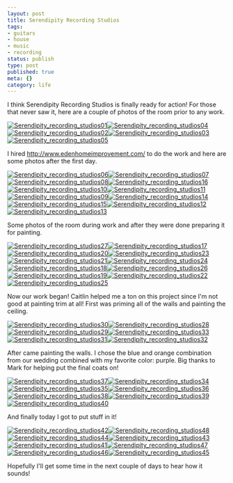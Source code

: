 ```yaml
---
layout: post
title: Serendipity Recording Studios
tags:
- guitars
- house
- music
- recording
status: publish
type: post
published: true
meta: {}
category: life
---
```

<p>I think&nbsp;Serendipity Recording Studios is finally ready for action! For those that never saw it, here are a couple of photos of the room prior to any work.<div class='p_embed p_image_embed'><a href="http://getfile4.posterous.com/getfile/files.posterous.com/temp-2011-06-20/ndkgCraGdemyptsxIDgzyqBGqrsaqzGrewcFpGJiztaluzqneopHhaqJfzum/Serendipity_Recording_Studios01.jpg"><img alt="Serendipity_recording_studios01" src="http://getfile4.posterous.com/getfile/files.posterous.com/temp-2011-06-20/ndkgCraGdemyptsxIDgzyqBGqrsaqzGrewcFpGJiztaluzqneopHhaqJfzum/Serendipity_Recording_Studios01.jpg" /></a><a href="http://getfile1.posterous.com/getfile/files.posterous.com/temp-2011-06-20/EoHnhbwDodrBvrrfkDzusEphxjlDfebfaBshejidJCkzHEvnCoswFGqHzAnq/Serendipity_Recording_Studios04.jpg"><img alt="Serendipity_recording_studios04" src="http://getfile1.posterous.com/getfile/files.posterous.com/temp-2011-06-20/EoHnhbwDodrBvrrfkDzusEphxjlDfebfaBshejidJCkzHEvnCoswFGqHzAnq/Serendipity_Recording_Studios04.jpg" /></a><a href="http://getfile7.posterous.com/getfile/files.posterous.com/temp-2011-06-20/grAejcbyqwwJwfAvBIFmcfIEohnGAFtebJutaEIemdDhnnbdEjHruBEHAmbF/Serendipity_Recording_Studios02.jpg"><img alt="Serendipity_recording_studios02" src="http://getfile7.posterous.com/getfile/files.posterous.com/temp-2011-06-20/grAejcbyqwwJwfAvBIFmcfIEohnGAFtebJutaEIemdDhnnbdEjHruBEHAmbF/Serendipity_Recording_Studios02.jpg" /></a><a href="http://getfile8.posterous.com/getfile/files.posterous.com/temp-2011-06-20/gamcBrzgIkjoIHcEIHdDroBCHiaxswcktHEbvCkwHoHHbojxykbIdatGzElB/Serendipity_Recording_Studios03.jpg"><img alt="Serendipity_recording_studios03" src="http://getfile8.posterous.com/getfile/files.posterous.com/temp-2011-06-20/gamcBrzgIkjoIHcEIHdDroBCHiaxswcktHEbvCkwHoHHbojxykbIdatGzElB/Serendipity_Recording_Studios03.jpg" /></a><a href="http://getfile6.posterous.com/getfile/files.posterous.com/temp-2011-06-20/pBtsHqExDtaeFinrAioHEnzqrhhcfBxzucBraJefxGAwabhfrJcJdBoppzqv/Serendipity_Recording_Studios05.jpg"><img alt="Serendipity_recording_studios05" src="http://getfile6.posterous.com/getfile/files.posterous.com/temp-2011-06-20/pBtsHqExDtaeFinrAioHEnzqrhhcfBxzucBraJefxGAwabhfrJcJdBoppzqv/Serendipity_Recording_Studios05.jpg" /></a></div></p><p>I hired&nbsp;<a href="http://www.edenhomeimprovement.com/">http://www.edenhomeimprovement.com/</a> to do the work and here are some photos after the first day.</p><p><div class='p_embed p_image_embed'><a href="http://getfile0.posterous.com/getfile/files.posterous.com/temp-2011-06-20/qhsFrdopgasuxGyoDgwJqeElhsAInriDFkpjufoclkGhqtDucHIvhdlqtCAs/Serendipity_Recording_Studios06.jpg"><img alt="Serendipity_recording_studios06" src="http://getfile0.posterous.com/getfile/files.posterous.com/temp-2011-06-20/qhsFrdopgasuxGyoDgwJqeElhsAInriDFkpjufoclkGhqtDucHIvhdlqtCAs/Serendipity_Recording_Studios06.jpg" /></a><a href="http://getfile7.posterous.com/getfile/files.posterous.com/temp-2011-06-20/BekIDFezriDAslHCfskbtsFvtwbslHzydddnIdEfksmjffaDwdcxbdbjGbla/Serendipity_Recording_Studios07.jpg"><img alt="Serendipity_recording_studios07" src="http://getfile7.posterous.com/getfile/files.posterous.com/temp-2011-06-20/BekIDFezriDAslHCfskbtsFvtwbslHzydddnIdEfksmjffaDwdcxbdbjGbla/Serendipity_Recording_Studios07.jpg" /></a><a href="http://getfile4.posterous.com/getfile/files.posterous.com/temp-2011-06-20/qejEeFCoBhlIxBEsrAkqarmuvpeijGBoIHcwdyJwxmwvkgixamFwzkibilwB/Serendipity_Recording_Studios08.jpg"><img alt="Serendipity_recording_studios08" src="http://getfile4.posterous.com/getfile/files.posterous.com/temp-2011-06-20/qejEeFCoBhlIxBEsrAkqarmuvpeijGBoIHcwdyJwxmwvkgixamFwzkibilwB/Serendipity_Recording_Studios08.jpg" /></a><a href="http://getfile1.posterous.com/getfile/files.posterous.com/temp-2011-06-20/ubbvkbwrfcveftHkkxcsmHicHeepFGkilJsawCdnCCsebdeGErHcnmgoJHCc/Serendipity_Recording_Studios16.jpg"><img alt="Serendipity_recording_studios16" src="http://getfile1.posterous.com/getfile/files.posterous.com/temp-2011-06-20/ubbvkbwrfcveftHkkxcsmHicHeepFGkilJsawCdnCCsebdeGErHcnmgoJHCc/Serendipity_Recording_Studios16.jpg" /></a><a href="http://getfile2.posterous.com/getfile/files.posterous.com/temp-2011-06-20/gvAIhJIqAFhmCyjnyJskAumpeiEFunqGpmtneyBcrigpyBcGFyHCBJDGlrnx/Serendipity_Recording_Studios10.jpg"><img alt="Serendipity_recording_studios10" src="http://getfile2.posterous.com/getfile/files.posterous.com/temp-2011-06-20/gvAIhJIqAFhmCyjnyJskAumpeiEFunqGpmtneyBcrigpyBcGFyHCBJDGlrnx/Serendipity_Recording_Studios10.jpg" /></a><a href="http://getfile3.posterous.com/getfile/files.posterous.com/temp-2011-06-20/iJqbAjamkbJjruIBqcBjgrnmqEBnBnebgkEszcnJIiggrFFdsxqzCkeaaxaq/Serendipity_Recording_Studios11.jpg"><img alt="Serendipity_recording_studios11" src="http://getfile3.posterous.com/getfile/files.posterous.com/temp-2011-06-20/iJqbAjamkbJjruIBqcBjgrnmqEBnBnebgkEszcnJIiggrFFdsxqzCkeaaxaq/Serendipity_Recording_Studios11.jpg" /></a><a href="http://getfile1.posterous.com/getfile/files.posterous.com/temp-2011-06-20/rGkgsabDcdiqoCDqsgjEyHzCnyuJgIFxDuAlopzxruxuGIDFdmFiCdAhagBy/Serendipity_Recording_Studios09.jpg"><img alt="Serendipity_recording_studios09" src="http://getfile1.posterous.com/getfile/files.posterous.com/temp-2011-06-20/rGkgsabDcdiqoCDqsgjEyHzCnyuJgIFxDuAlopzxruxuGIDFdmFiCdAhagBy/Serendipity_Recording_Studios09.jpg" /></a><a href="http://getfile3.posterous.com/getfile/files.posterous.com/temp-2011-06-20/ogDhDwlHoEhdnaBoIGdJsdHJogjBzyoFgGJCedJasdtjbnzlddByduIpcmdD/Serendipity_Recording_Studios14.jpg"><img alt="Serendipity_recording_studios14" src="http://getfile3.posterous.com/getfile/files.posterous.com/temp-2011-06-20/ogDhDwlHoEhdnaBoIGdJsdHJogjBzyoFgGJCedJasdtjbnzlddByduIpcmdD/Serendipity_Recording_Studios14.jpg" /></a><a href="http://getfile8.posterous.com/getfile/files.posterous.com/temp-2011-06-20/pxfGDEDoozyllxuezjkIvqxpBxsBhpgzojnsFFiHrnhiidgrjwuzkjfIzBpv/Serendipity_Recording_Studios15.jpg"><img alt="Serendipity_recording_studios15" src="http://getfile8.posterous.com/getfile/files.posterous.com/temp-2011-06-20/pxfGDEDoozyllxuezjkIvqxpBxsBhpgzojnsFFiHrnhiidgrjwuzkjfIzBpv/Serendipity_Recording_Studios15.jpg" /></a><a href="http://getfile7.posterous.com/getfile/files.posterous.com/temp-2011-06-20/CdlzbyFnFFmzADiIuBlematFHhlsHmnaEGHgIayqghzfjnwemDIGeyDDzkAG/Serendipity_Recording_Studios12.jpg"><img alt="Serendipity_recording_studios12" src="http://getfile7.posterous.com/getfile/files.posterous.com/temp-2011-06-20/CdlzbyFnFFmzADiIuBlematFHhlsHmnaEGHgIayqghzfjnwemDIGeyDDzkAG/Serendipity_Recording_Studios12.jpg" /></a><a href="http://getfile7.posterous.com/getfile/files.posterous.com/temp-2011-06-20/cIJFAHhywIAwrJCbFfvvGqlxCoBuuhayqJgdkkEGppjwDumshyhuahJcmrnI/Serendipity_Recording_Studios13.jpg"><img alt="Serendipity_recording_studios13" src="http://getfile7.posterous.com/getfile/files.posterous.com/temp-2011-06-20/cIJFAHhywIAwrJCbFfvvGqlxCoBuuhayqJgdkkEGppjwDumshyhuahJcmrnI/Serendipity_Recording_Studios13.jpg" /></a></div></p><p>Some photos of the room during work and after they were done preparing it for painting.</p><p><div class='p_embed p_image_embed'><a href="http://getfile3.posterous.com/getfile/files.posterous.com/temp-2011-06-20/ozlgFdyEEryHsyEnyvIdskIoebDajoIjaEhtwnwlqpjrjbHaqHvBihexzFah/Serendipity_Recording_Studios27.jpg"><img alt="Serendipity_recording_studios27" src="http://getfile3.posterous.com/getfile/files.posterous.com/temp-2011-06-20/ozlgFdyEEryHsyEnyvIdskIoebDajoIjaEhtwnwlqpjrjbHaqHvBihexzFah/Serendipity_Recording_Studios27.jpg" /></a><a href="http://getfile2.posterous.com/getfile/files.posterous.com/temp-2011-06-20/AmyFfaqDcudGstEhynwvhdbHAdmgImoIajdidzzAjCkewwwAjpvazebfezgm/Serendipity_Recording_Studios17.jpg"><img alt="Serendipity_recording_studios17" src="http://getfile2.posterous.com/getfile/files.posterous.com/temp-2011-06-20/AmyFfaqDcudGstEhynwvhdbHAdmgImoIajdidzzAjCkewwwAjpvazebfezgm/Serendipity_Recording_Studios17.jpg" /></a><a href="http://getfile8.posterous.com/getfile/files.posterous.com/temp-2011-06-20/wsuAFuseDIidGGxIbaEussbdzDaFdmItmxHyvItomftsHhGqIalecAaxyhEu/Serendipity_Recording_Studios20.jpg"><img alt="Serendipity_recording_studios20" src="http://getfile8.posterous.com/getfile/files.posterous.com/temp-2011-06-20/wsuAFuseDIidGGxIbaEussbdzDaFdmItmxHyvItomftsHhGqIalecAaxyhEu/Serendipity_Recording_Studios20.jpg" /></a><a href="http://getfile8.posterous.com/getfile/files.posterous.com/temp-2011-06-20/qdxsuvFHzFnAAbyuszprEBEojEamwjqwFGFHzjEfHkHFAayhABtdkBfdwCmb/Serendipity_Recording_Studios23.jpg"><img alt="Serendipity_recording_studios23" src="http://getfile8.posterous.com/getfile/files.posterous.com/temp-2011-06-20/qdxsuvFHzFnAAbyuszprEBEojEamwjqwFGFHzjEfHkHFAayhABtdkBfdwCmb/Serendipity_Recording_Studios23.jpg" /></a><a href="http://getfile4.posterous.com/getfile/files.posterous.com/temp-2011-06-20/CEAIFrvwrmloIDedDngecroakomxcfiJfazcEsgIAJiawzjueeqqBsliIrxF/Serendipity_Recording_Studios21.jpg"><img alt="Serendipity_recording_studios21" src="http://getfile4.posterous.com/getfile/files.posterous.com/temp-2011-06-20/CEAIFrvwrmloIDedDngecroakomxcfiJfazcEsgIAJiawzjueeqqBsliIrxF/Serendipity_Recording_Studios21.jpg" /></a><a href="http://getfile0.posterous.com/getfile/files.posterous.com/temp-2011-06-20/FCxBrebsGAAqremrAixHaExIdGcvyoyhtzfJudJeByjjuBoodruqpllnsjBj/Serendipity_Recording_Studios24.jpg"><img alt="Serendipity_recording_studios24" src="http://getfile0.posterous.com/getfile/files.posterous.com/temp-2011-06-20/FCxBrebsGAAqremrAixHaExIdGcvyoyhtzfJudJeByjjuBoodruqpllnsjBj/Serendipity_Recording_Studios24.jpg" /></a><a href="http://getfile5.posterous.com/getfile/files.posterous.com/temp-2011-06-20/yHBiFvHuzcxxCtbAAbzlsHFiJcGCzdiEIoojvCiylECnjvwpuAtyrxfhBupf/Serendipity_Recording_Studios18.jpg"><img alt="Serendipity_recording_studios18" src="http://getfile5.posterous.com/getfile/files.posterous.com/temp-2011-06-20/yHBiFvHuzcxxCtbAAbzlsHFiJcGCzdiEIoojvCiylECnjvwpuAtyrxfhBupf/Serendipity_Recording_Studios18.jpg" /></a><a href="http://getfile1.posterous.com/getfile/files.posterous.com/temp-2011-06-20/tgqukihAyweonCcgqxlgazselAobekzJHCzsDszypubmoIroiErknzFbxAzf/Serendipity_Recording_Studios26.jpg"><img alt="Serendipity_recording_studios26" src="http://getfile1.posterous.com/getfile/files.posterous.com/temp-2011-06-20/tgqukihAyweonCcgqxlgazselAobekzJHCzsDszypubmoIroiErknzFbxAzf/Serendipity_Recording_Studios26.jpg" /></a><a href="http://getfile6.posterous.com/getfile/files.posterous.com/temp-2011-06-20/pywqBkwcbgjbxJBftuGFAemtjfsEwfcrEeBHapExJnyeekfCmHeCIgEDIfeb/Serendipity_Recording_Studios19.jpg"><img alt="Serendipity_recording_studios19" src="http://getfile6.posterous.com/getfile/files.posterous.com/temp-2011-06-20/pywqBkwcbgjbxJBftuGFAemtjfsEwfcrEeBHapExJnyeekfCmHeCIgEDIfeb/Serendipity_Recording_Studios19.jpg" /></a><a href="http://getfile3.posterous.com/getfile/files.posterous.com/temp-2011-06-20/npGuaHcFnoDkexAEzxgotBymwrmmFspHcsjdgoIsFrcwloahIFgdgFjzrekc/Serendipity_Recording_Studios22.jpg"><img alt="Serendipity_recording_studios22" src="http://getfile3.posterous.com/getfile/files.posterous.com/temp-2011-06-20/npGuaHcFnoDkexAEzxgotBymwrmmFspHcsjdgoIsFrcwloahIFgdgFjzrekc/Serendipity_Recording_Studios22.jpg" /></a><a href="http://getfile1.posterous.com/getfile/files.posterous.com/temp-2011-06-20/hHaIEbCyhlcdrColECogdysjzEhklBxtAEpGihhAEftdvjBswnlcsayautsc/Serendipity_Recording_Studios25.jpg"><img alt="Serendipity_recording_studios25" src="http://getfile1.posterous.com/getfile/files.posterous.com/temp-2011-06-20/hHaIEbCyhlcdrColECogdysjzEhklBxtAEpGihhAEftdvjBswnlcsayautsc/Serendipity_Recording_Studios25.jpg" /></a></div></p><p>Now our work began! Caitlin helped me a ton on this project since I'm not good at painting trim at all! First was priming all of the walls and painting the ceiling.</p><p><div class='p_embed p_image_embed'><a href="http://getfile1.posterous.com/getfile/files.posterous.com/temp-2011-06-20/bvBsIxpmrtumpJpJwnqiAHBrwxjCkCCHsDbIzlHIInxEjzpatthyowzwAhFJ/Serendipity_Recording_Studios30.jpg"><img alt="Serendipity_recording_studios30" src="http://getfile1.posterous.com/getfile/files.posterous.com/temp-2011-06-20/bvBsIxpmrtumpJpJwnqiAHBrwxjCkCCHsDbIzlHIInxEjzpatthyowzwAhFJ/Serendipity_Recording_Studios30.jpg" /></a><a href="http://getfile8.posterous.com/getfile/files.posterous.com/temp-2011-06-20/aAgbEuFxDhhBBwdewksrtHpnCdkksxiGqppEJfkfeltqeeDpJjbqtIbaDvyr/Serendipity_Recording_Studios28.jpg"><img alt="Serendipity_recording_studios28" src="http://getfile8.posterous.com/getfile/files.posterous.com/temp-2011-06-20/aAgbEuFxDhhBBwdewksrtHpnCdkksxiGqppEJfkfeltqeeDpJjbqtIbaDvyr/Serendipity_Recording_Studios28.jpg" /></a><a href="http://getfile2.posterous.com/getfile/files.posterous.com/temp-2011-06-20/ulGfjtAnxnwCvGgcwJdjogcefwqxlmxytHjusJjteIrjIpipGvIIrCksuJdA/Serendipity_Recording_Studios29.jpg"><img alt="Serendipity_recording_studios29" src="http://getfile2.posterous.com/getfile/files.posterous.com/temp-2011-06-20/ulGfjtAnxnwCvGgcwJdjogcefwqxlmxytHjusJjteIrjIpipGvIIrCksuJdA/Serendipity_Recording_Studios29.jpg" /></a><a href="http://getfile2.posterous.com/getfile/files.posterous.com/temp-2011-06-20/krtlBwDlvHHbhocJdhDgeIeDzFdBcGfqngfFtAbvkrwvcwGwmAEBDEfvobrp/Serendipity_Recording_Studios33.jpg"><img alt="Serendipity_recording_studios33" src="http://getfile2.posterous.com/getfile/files.posterous.com/temp-2011-06-20/krtlBwDlvHHbhocJdhDgeIeDzFdBcGfqngfFtAbvkrwvcwGwmAEBDEfvobrp/Serendipity_Recording_Studios33.jpg" /></a><a href="http://getfile3.posterous.com/getfile/files.posterous.com/temp-2011-06-20/EeewapHEuvvfbcvIbIvkeFBsCfIwJgjmzDswAvjElrdpoFheCsEclhfDrfCq/Serendipity_Recording_Studios31.jpg"><img alt="Serendipity_recording_studios31" src="http://getfile3.posterous.com/getfile/files.posterous.com/temp-2011-06-20/EeewapHEuvvfbcvIbIvkeFBsCfIwJgjmzDswAvjElrdpoFheCsEclhfDrfCq/Serendipity_Recording_Studios31.jpg" /></a><a href="http://getfile6.posterous.com/getfile/files.posterous.com/temp-2011-06-20/chxzmAxbcAhDkupstBIuznDdtpgpDthobbfDgtEkmHavpxBgbldFFixjArtG/Serendipity_Recording_Studios32.jpg"><img alt="Serendipity_recording_studios32" src="http://getfile6.posterous.com/getfile/files.posterous.com/temp-2011-06-20/chxzmAxbcAhDkupstBIuznDdtpgpDthobbfDgtEkmHavpxBgbldFFixjArtG/Serendipity_Recording_Studios32.jpg" /></a></div></p><p>After came painting the walls. I chose the blue and orange combination from our wedding combined with my favorite color: purple. Big thanks to Mark for helping put the final coats on!</p><p><div class='p_embed p_image_embed'><a href="http://getfile6.posterous.com/getfile/files.posterous.com/temp-2011-06-20/DJzcaGbsBBkfmslEtoFraGmecaEhdsBcoGJdlqBnABDkahwhIzxvnkgqCCHy/Serendipity_Recording_Studios37.jpg"><img alt="Serendipity_recording_studios37" src="http://getfile6.posterous.com/getfile/files.posterous.com/temp-2011-06-20/DJzcaGbsBBkfmslEtoFraGmecaEhdsBcoGJdlqBnABDkahwhIzxvnkgqCCHy/Serendipity_Recording_Studios37.jpg" /></a><a href="http://getfile6.posterous.com/getfile/files.posterous.com/temp-2011-06-20/GggHkixnHzBkvGoqaigqpAdAdupjksDsspslubyktupExDEFvJExoGiCvpqo/Serendipity_Recording_Studios34.jpg"><img alt="Serendipity_recording_studios34" src="http://getfile6.posterous.com/getfile/files.posterous.com/temp-2011-06-20/GggHkixnHzBkvGoqaigqpAdAdupjksDsspslubyktupExDEFvJExoGiCvpqo/Serendipity_Recording_Studios34.jpg" /></a><a href="http://getfile1.posterous.com/getfile/files.posterous.com/temp-2011-06-20/GeujksEFApbtthJuAnuwrGxafixocxHgltdwkgAcHeDprDJkCtejebzDgIhd/Serendipity_Recording_Studios35.jpg"><img alt="Serendipity_recording_studios35" src="http://getfile1.posterous.com/getfile/files.posterous.com/temp-2011-06-20/GeujksEFApbtthJuAnuwrGxafixocxHgltdwkgAcHeDprDJkCtejebzDgIhd/Serendipity_Recording_Studios35.jpg" /></a><a href="http://getfile6.posterous.com/getfile/files.posterous.com/temp-2011-06-20/IodAtydkdDmDDppBHxrxbhkkmhhCnrqImmlkcdiCfktniBdGbivasGqeHxIx/Serendipity_Recording_Studios36.jpg"><img alt="Serendipity_recording_studios36" src="http://getfile6.posterous.com/getfile/files.posterous.com/temp-2011-06-20/IodAtydkdDmDDppBHxrxbhkkmhhCnrqImmlkcdiCfktniBdGbivasGqeHxIx/Serendipity_Recording_Studios36.jpg" /></a><a href="http://getfile3.posterous.com/getfile/files.posterous.com/temp-2011-06-20/xrubwvqElrADbAszcFvqkaHcaFGzHvzbtoBtEmeGktojcIdIzkvfikvdebkv/Serendipity_Recording_Studios38.jpg"><img alt="Serendipity_recording_studios38" src="http://getfile3.posterous.com/getfile/files.posterous.com/temp-2011-06-20/xrubwvqElrADbAszcFvqkaHcaFGzHvzbtoBtEmeGktojcIdIzkvfikvdebkv/Serendipity_Recording_Studios38.jpg" /></a><a href="http://getfile0.posterous.com/getfile/files.posterous.com/temp-2011-06-20/hJxJHBJbioEeffyBukqAFswktqHipHFFiAGjgphArjlfIvHBpADAgyyCtEwJ/Serendipity_Recording_Studios39.jpg"><img alt="Serendipity_recording_studios39" src="http://getfile0.posterous.com/getfile/files.posterous.com/temp-2011-06-20/hJxJHBJbioEeffyBukqAFswktqHipHFFiAGjgphArjlfIvHBpADAgyyCtEwJ/Serendipity_Recording_Studios39.jpg" /></a><a href="http://getfile4.posterous.com/getfile/files.posterous.com/temp-2011-06-20/ijoEfqAFBjpEespjJvhrfFywIilvtkBbIkFEhDcHuIdEqcJbzcByhIuaiJhE/Serendipity_Recording_Studios40.jpg"><img alt="Serendipity_recording_studios40" src="http://getfile4.posterous.com/getfile/files.posterous.com/temp-2011-06-20/ijoEfqAFBjpEespjJvhrfFywIilvtkBbIkFEhDcHuIdEqcJbzcByhIuaiJhE/Serendipity_Recording_Studios40.jpg" /></a></div></p><p>And finally today I got to put stuff in it!</p><p><div class='p_embed p_image_embed'><a href="http://getfile2.posterous.com/getfile/files.posterous.com/temp-2011-06-20/ujhEkrzEdxuuGHpzCycJjsGGhdqvwCtFyrBwAklnjnGnwBCqrjvHiekjtiww/Serendipity_Recording_Studios42.jpg"><img alt="Serendipity_recording_studios42" src="http://getfile2.posterous.com/getfile/files.posterous.com/temp-2011-06-20/ujhEkrzEdxuuGHpzCycJjsGGhdqvwCtFyrBwAklnjnGnwBCqrjvHiekjtiww/Serendipity_Recording_Studios42.jpg" /></a><a href="http://getfile5.posterous.com/getfile/files.posterous.com/temp-2011-06-20/vvIzCgknbhtFmcBsjFygDrABFEGiBfDwtAlJFCJlCcqIsFjdFjtGwAeyiEvb/Serendipity_Recording_Studios48.jpg"><img alt="Serendipity_recording_studios48" src="http://getfile5.posterous.com/getfile/files.posterous.com/temp-2011-06-20/vvIzCgknbhtFmcBsjFygDrABFEGiBfDwtAlJFCJlCcqIsFjdFjtGwAeyiEvb/Serendipity_Recording_Studios48.jpg" /></a><a href="http://getfile0.posterous.com/getfile/files.posterous.com/temp-2011-06-20/lndIyGhuEGnAquettsBnsIqGBaqhgFigGjeEyDiFcHEpwouDBAFmpIiziIfp/Serendipity_Recording_Studios44.jpg"><img alt="Serendipity_recording_studios44" src="http://getfile0.posterous.com/getfile/files.posterous.com/temp-2011-06-20/lndIyGhuEGnAquettsBnsIqGBaqhgFigGjeEyDiFcHEpwouDBAFmpIiziIfp/Serendipity_Recording_Studios44.jpg" /></a><a href="http://getfile9.posterous.com/getfile/files.posterous.com/temp-2011-06-20/sfvdrrstqyDAhzlIjeIrJsHvnrbyiEtjBhqaEGbrqnGIDdrdkeafgqifEnld/Serendipity_Recording_Studios43.jpg"><img alt="Serendipity_recording_studios43" src="http://getfile9.posterous.com/getfile/files.posterous.com/temp-2011-06-20/sfvdrrstqyDAhzlIjeIrJsHvnrbyiEtjBhqaEGbrqnGIDdrdkeafgqifEnld/Serendipity_Recording_Studios43.jpg" /></a><a href="http://getfile2.posterous.com/getfile/files.posterous.com/temp-2011-06-20/ojrEEAproIAmopmmorBiDxwltiahCFwyoGpzJcfGlhnwyqnevuIEefhtAFsb/Serendipity_Recording_Studios41.jpg"><img alt="Serendipity_recording_studios41" src="http://getfile2.posterous.com/getfile/files.posterous.com/temp-2011-06-20/ojrEEAproIAmopmmorBiDxwltiahCFwyoGpzJcfGlhnwyqnevuIEefhtAFsb/Serendipity_Recording_Studios41.jpg" /></a><a href="http://getfile2.posterous.com/getfile/files.posterous.com/temp-2011-06-20/uGonmxrIadgbkrcgyCAAawFnhfIBvsdljsaIHIgqBfxIgssloBoJDvhFGfjG/Serendipity_Recording_Studios47.jpg"><img alt="Serendipity_recording_studios47" src="http://getfile2.posterous.com/getfile/files.posterous.com/temp-2011-06-20/uGonmxrIadgbkrcgyCAAawFnhfIBvsdljsaIHIgqBfxIgssloBoJDvhFGfjG/Serendipity_Recording_Studios47.jpg" /></a><a href="http://getfile6.posterous.com/getfile/files.posterous.com/temp-2011-06-20/EaluvvHyfdxixdAldcDgxsDhFggzmFgdFJlpfJHllfElkotcxmGgFtIzpggo/Serendipity_Recording_Studios46.jpg"><img alt="Serendipity_recording_studios46" src="http://getfile6.posterous.com/getfile/files.posterous.com/temp-2011-06-20/EaluvvHyfdxixdAldcDgxsDhFggzmFgdFJlpfJHllfElkotcxmGgFtIzpggo/Serendipity_Recording_Studios46.jpg" /></a><a href="http://getfile1.posterous.com/getfile/files.posterous.com/temp-2011-06-20/jGIBvpCeDaDssEzdJGjidpewFkdzcaGCdrBpGjmysnhaFCfjkkprtvsaCcGj/Serendipity_Recording_Studios45.jpg"><img alt="Serendipity_recording_studios45" src="http://getfile1.posterous.com/getfile/files.posterous.com/temp-2011-06-20/jGIBvpCeDaDssEzdJGjidpewFkdzcaGCdrBpGjmysnhaFCfjkkprtvsaCcGj/Serendipity_Recording_Studios45.jpg" /></a></div></p><p>Hopefully I'll get some time in the next couple of days to hear how it sounds!</p>
